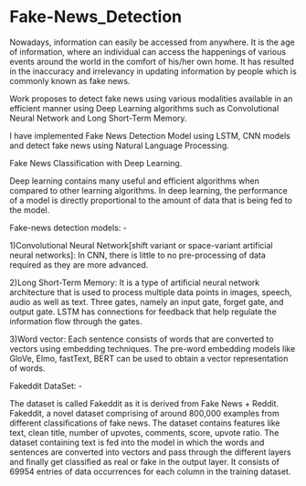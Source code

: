 # Fake-News_Detection

Nowadays, information can easily be accessed from anywhere. It is the age of information, where an individual can access the happenings of various events around the world in the comfort of his/her own home. It has resulted in the inaccuracy and irrelevancy in updating information by people which is commonly known as fake news.

Work proposes to detect fake news using various modalities available in an efficient manner using Deep Learning algorithms such as Convolutional Neural Network and Long Short-Term Memory.

I have implemented Fake News Detection Model using LSTM, CNN models and detect fake news using Natural Language Processing.

Fake News Classification with Deep Learning.

Deep learning contains many useful and efficient algorithms when compared to other learning algorithms. In deep learning, the performance of a model is directly proportional to the amount of data that is being fed to the model. 

Fake-news detection models: - 

1)Convolutional Neural Network[shift variant or space-variant artificial neural networks]: In CNN, there is little to no pre-processing of data required as they are more advanced. 

2)Long Short-Term Memory: It is a type of artificial neural network architecture that is used to process multiple data points in images, speech, audio as well as text. Three gates, namely an input gate, forget gate, and output gate. LSTM has connections for feedback that help regulate the information flow through the gates. 

3)Word vector: Each sentence consists of words that are converted to vectors using embedding techniques. The pre-word embedding models like GloVe, Elmo, fastText, BERT can be used to obtain a vector representation of words.

Fakeddit DataSet: -

The dataset is called Fakeddit as it is derived from Fake News + Reddit. Fakeddit, a novel dataset comprising of around 800,000 examples from different classifications of fake news. The dataset contains features like text, clean title, number of upvotes, comments, score, upvote ratio. The dataset containing text is fed into the model in which the words and sentences are converted into vectors and pass through the different layers and finally get classified as real or fake in the output layer. It consists of 69954 entries of data occurrences for each column in the training dataset.


